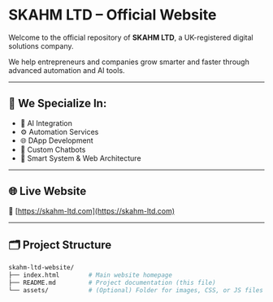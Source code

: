 # SKAHM LTD – Official Website

Welcome to the official repository of **SKAHM LTD**, a UK-registered digital solutions company.

We help entrepreneurs and companies grow smarter and faster through advanced automation and AI tools.

---

## 🚀 We Specialize In:
- 🤖 AI Integration
- ⚙️ Automation Services
- 🌐 DApp Development
- 💬 Custom Chatbots
- 🧠 Smart System & Web Architecture

---

## 🌐 Live Website  
🔗 [https://skahm-ltd.com](https://skahm-ltd.com)

---

## 🗂️ Project Structure

```bash
skahm-ltd-website/
├── index.html        # Main website homepage
├── README.md         # Project documentation (this file)
└── assets/           # (Optional) Folder for images, CSS, or JS files


